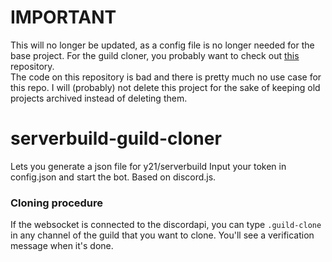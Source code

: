# IMPORTANT
This will no longer be updated, as a config file is no longer needed for the base project. For the guild cloner, you probably want to check out [this](https://github.com/y21/serverbuild) repository.<br/>
The code on this repository is bad and there is pretty much no use case for this repo. I will (probably) not delete this project for the sake of keeping old projects archived instead of deleting them.

# serverbuild-guild-cloner
Lets you generate a json file for y21/serverbuild
Input your token in config.json and start the bot. Based on discord.js.

### Cloning procedure
If the websocket is connected to the discordapi, you can type `.guild-clone` in any channel of the guild that you want to clone. You'll see a verification message when it's done.
